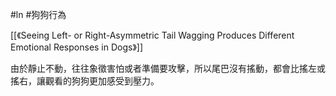 #ln #狗狗行為 

[[《Seeing Left- or Right-Asymmetric Tail Wagging Produces Different Emotional Responses in Dogs》]]

由於靜止不動，往往象徵害怕或者準備要攻擊，所以尾巴沒有搖動，都會比搖左或搖右，讓觀看的狗狗更加感受到壓力。